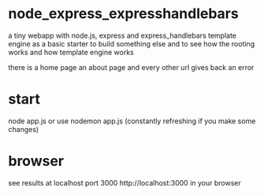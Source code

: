 # node_express_expresshandlebars
a tiny webapp with node.js, express and express_handlebars template engine as a basic starter to build something else and to see how the rooting works and how template engine works

there is a home page an about page and every other url gives back an error

# start 
node app.js or use nodemon app.js (constantly refreshing if you make some changes)

# browser
see results at localhost port 3000 http://localhost:3000 in your browser
